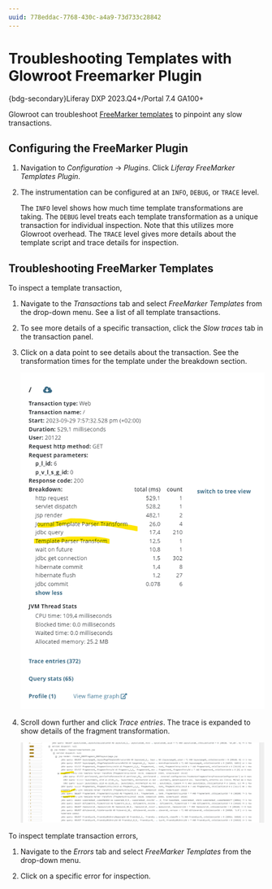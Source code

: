 ```yaml
---
uuid: 778eddac-7768-430c-a4a9-73d733c28842
---
```

# Troubleshooting Templates with Glowroot Freemarker Plugin

{bdg-secondary}Liferay DXP 2023.Q4+/Portal 7.4 GA100+

Glowroot can troubleshoot [FreeMarker templates](../../site-building/displaying-content/using-information-templates.md) to pinpoint any slow transactions.

## Configuring the FreeMarker Plugin

1. Navigation to _Configuration_ &rarr; _Plugins_. Click _Liferay FreeMarker Templates Plugin_.

1. The instrumentation can be configured at an `INFO`, `DEBUG`, or `TRACE` level. 

   The `INFO` level shows how much time template transformations are taking. The `DEBUG` level treats each template transformation as a unique transaction for individual inspection. Note that this utilizes more Glowroot overhead. The `TRACE` level gives more details about the template script and trace details for inspection.

## Troubleshooting FreeMarker Templates

To inspect a template transaction,

1. Navigate to the _Transactions_ tab and select _FreeMarker Templates_ from the drop-down menu. See a list of all template transactions.

1. To see more details of a specific transaction, click the _Slow traces_ tab in the transaction panel.

1. Click on a data point to see details about the transaction. See the transformation times for the template under the breakdown section. 

   ![Click on the data point to see details about the transaction.](./troubleshooting-templates-with-glowroot-freemarker-plugin/images/01.png)

4. Scroll down further and click _Trace entries_. The trace is expanded to show details of the fragment transformation.

   ![The trace is expanded to show details of the fragment transformation.](./troubleshooting-templates-with-glowroot-freemarker-plugin/images/02.png)

To inspect template transaction errors,

1. Navigate to the _Errors_ tab and select _FreeMarker Templates_ from the drop-down menu.

1. Click on a specific error for inspection.